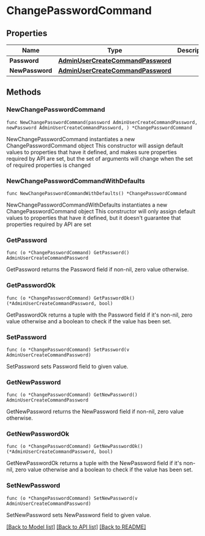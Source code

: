 # ChangePasswordCommand

## Properties

Name | Type | Description | Notes
------------ | ------------- | ------------- | -------------
**Password** | [**AdminUserCreateCommandPassword**](AdminUserCreateCommandPassword.md) |  | 
**NewPassword** | [**AdminUserCreateCommandPassword**](AdminUserCreateCommandPassword.md) |  | 

## Methods

### NewChangePasswordCommand

`func NewChangePasswordCommand(password AdminUserCreateCommandPassword, newPassword AdminUserCreateCommandPassword, ) *ChangePasswordCommand`

NewChangePasswordCommand instantiates a new ChangePasswordCommand object
This constructor will assign default values to properties that have it defined,
and makes sure properties required by API are set, but the set of arguments
will change when the set of required properties is changed

### NewChangePasswordCommandWithDefaults

`func NewChangePasswordCommandWithDefaults() *ChangePasswordCommand`

NewChangePasswordCommandWithDefaults instantiates a new ChangePasswordCommand object
This constructor will only assign default values to properties that have it defined,
but it doesn't guarantee that properties required by API are set

### GetPassword

`func (o *ChangePasswordCommand) GetPassword() AdminUserCreateCommandPassword`

GetPassword returns the Password field if non-nil, zero value otherwise.

### GetPasswordOk

`func (o *ChangePasswordCommand) GetPasswordOk() (*AdminUserCreateCommandPassword, bool)`

GetPasswordOk returns a tuple with the Password field if it's non-nil, zero value otherwise
and a boolean to check if the value has been set.

### SetPassword

`func (o *ChangePasswordCommand) SetPassword(v AdminUserCreateCommandPassword)`

SetPassword sets Password field to given value.


### GetNewPassword

`func (o *ChangePasswordCommand) GetNewPassword() AdminUserCreateCommandPassword`

GetNewPassword returns the NewPassword field if non-nil, zero value otherwise.

### GetNewPasswordOk

`func (o *ChangePasswordCommand) GetNewPasswordOk() (*AdminUserCreateCommandPassword, bool)`

GetNewPasswordOk returns a tuple with the NewPassword field if it's non-nil, zero value otherwise
and a boolean to check if the value has been set.

### SetNewPassword

`func (o *ChangePasswordCommand) SetNewPassword(v AdminUserCreateCommandPassword)`

SetNewPassword sets NewPassword field to given value.



[[Back to Model list]](../README.md#documentation-for-models) [[Back to API list]](../README.md#documentation-for-api-endpoints) [[Back to README]](../README.md)


